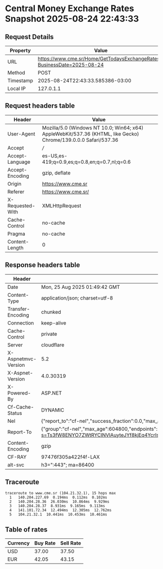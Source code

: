 # Central Money Exchange Rates Snapshot 2025-08-24 22:43:33
## Request Details

| Property | Value |
|----------|-------|
| URL | https://www.cme.sr/Home/GetTodaysExchangeRates/?BusinessDate=2025-08-24 |
| Method | POST |
| Timestamp | 2025-08-24T22:43:33.585386-03:00 |
| Local IP | 127.0.1.1 |
    
## Request headers table

| Header | Value |
|--------|-------|
| User-Agent | Mozilla/5.0 (Windows NT 10.0; Win64; x64) AppleWebKit/537.36 (KHTML, like Gecko) Chrome/139.0.0.0 Safari/537.36 |
| Accept | */* |
| Accept-Language | es-US,es-419;q=0.9,es;q=0.8,en;q=0.7,nl;q=0.6 |
| Accept-Encoding | gzip, deflate |
| Origin | https://www.cme.sr |
| Referer | https://www.cme.sr/ |
| X-Requested-With | XMLHttpRequest |
| Cache-Control | no-cache |
| Pragma | no-cache |
| Content-Length | 0 |

    
## Response headers table
| Header | Value |
|--------|-------|
| Date | Mon, 25 Aug 2025 01:49:42 GMT |
| Content-Type | application/json; charset=utf-8 |
| Transfer-Encoding | chunked |
| Connection | keep-alive |
| Cache-Control | private |
| Server | cloudflare |
| X-Aspnetmvc-Version | 5.2 |
| X-Aspnet-Version | 4.0.30319 |
| X-Powered-By | ASP.NET |
| Cf-Cache-Status | DYNAMIC |
| Nel | {"report_to":"cf-nel","success_fraction":0.0,"max_age":604800} |
| Report-To | {"group":"cf-nel","max_age":604800,"endpoints":[{"url":"https://a.nel.cloudflare.com/report/v4?s=Ts3fW8ENYO7ZWtRYCINVlAuyteJYf8kjEq4YcrIseHHF9T7ltgnBUYyjgynkg4CUJvPa2rXUuJfUAueELT0Jue3q4BX1PP9%2FAD0%3D"}]} |
| Content-Encoding | gzip |
| CF-RAY | 97476f305a422f4f-LAX |
| alt-svc | h3=":443"; ma=86400 |

## Traceroute 

```
traceroute to www.cme.sr (104.21.32.1), 15 hops max
  1   140.204.227.69  0.194ms  0.112ms  0.102ms 
  2   140.204.28.36  26.030ms  10.864ms  9.929ms 
  3   140.204.28.37  8.931ms  9.165ms  9.113ms 
  4   141.101.72.34  12.494ms  12.305ms  12.762ms 
  5   104.21.32.1  10.441ms  10.453ms  10.461ms 

```

## Table of rates

| Currency | Buy Rate | Sell Rate |
|----------|----------|-----------|
| USD | 37.00 | 37.50 |
| EUR | 42.05 | 43.15 |
